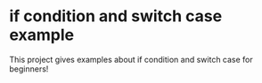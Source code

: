 # if condition and switch case example
This project gives examples about if condition and switch case for beginners!